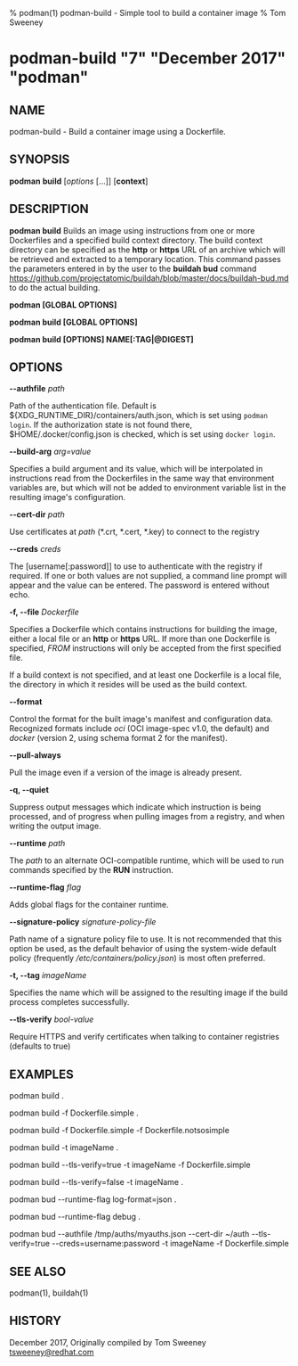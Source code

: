 % podman(1) podman-build - Simple tool to build a container image
% Tom Sweeney
# podman-build "7" "December 2017" "podman"

## NAME
podman-build - Build a container image using a Dockerfile.

## SYNOPSIS
**podman** **build** [*options* [...]] [**context**]

## DESCRIPTION
**podman build** Builds an image using instructions from one or more Dockerfiles and a specified
build context directory.  The build context directory can be specified as the
**http** or **https** URL of an archive which will be retrieved and extracted
to a temporary location.  This command passes the parameters entered in by the user to the
**buildah bud** command https://github.com/projectatomic/buildah/blob/master/docs/buildah-bud.md
to do the actual building.

**podman [GLOBAL OPTIONS]**

**podman build [GLOBAL OPTIONS]**

**podman build [OPTIONS] NAME[:TAG|@DIGEST]**

## OPTIONS

**--authfile** *path*

Path of the authentication file. Default is ${XDG_RUNTIME\_DIR}/containers/auth.json, which is set using `podman login`.
If the authorization state is not found there, $HOME/.docker/config.json is checked, which is set using `docker login`.

**--build-arg** *arg=value*

Specifies a build argument and its value, which will be interpolated in
instructions read from the Dockerfiles in the same way that environment
variables are, but which will not be added to environment variable list in the
resulting image's configuration.

**--cert-dir** *path*

Use certificates at *path* (*.crt, *.cert, *.key) to connect to the registry

**--creds** *creds*

The [username[:password]] to use to authenticate with the registry if required.
If one or both values are not supplied, a command line prompt will appear and the
value can be entered.  The password is entered without echo.

**-f, --file** *Dockerfile*

Specifies a Dockerfile which contains instructions for building the image,
either a local file or an **http** or **https** URL.  If more than one
Dockerfile is specified, *FROM* instructions will only be accepted from the
first specified file.

If a build context is not specified, and at least one Dockerfile is a
local file, the directory in which it resides will be used as the build
context.

**--format**

Control the format for the built image's manifest and configuration data.
Recognized formats include *oci* (OCI image-spec v1.0, the default) and
*docker* (version 2, using schema format 2 for the manifest).

**--pull-always**

Pull the image even if a version of the image is already present.

**-q, --quiet**

Suppress output messages which indicate which instruction is being processed,
and of progress when pulling images from a registry, and when writing the
output image.

**--runtime** *path*

The *path* to an alternate OCI-compatible runtime, which will be used to run
commands specified by the **RUN** instruction.

**--runtime-flag** *flag*

Adds global flags for the container runtime.

**--signature-policy** *signature-policy-file*

Path name of a signature policy file to use.  It is not recommended that this
option be used, as the default behavior of using the system-wide default policy
(frequently */etc/containers/policy.json*) is most often preferred.

**-t, --tag** *imageName*

Specifies the name which will be assigned to the resulting image if the build
process completes successfully.

**--tls-verify** *bool-value*

Require HTTPS and verify certificates when talking to container registries (defaults to true)

## EXAMPLES

podman build .

podman build -f Dockerfile.simple .

podman build -f Dockerfile.simple -f Dockerfile.notsosimple

podman build -t imageName .

podman build --tls-verify=true -t imageName -f Dockerfile.simple

podman build --tls-verify=false -t imageName .

podman bud --runtime-flag log-format=json .

podman bud --runtime-flag debug .

podman bud --authfile /tmp/auths/myauths.json --cert-dir ~/auth --tls-verify=true --creds=username:password -t imageName -f Dockerfile.simple

## SEE ALSO
podman(1), buildah(1)

## HISTORY
December 2017, Originally compiled by Tom Sweeney <tsweeney@redhat.com>
